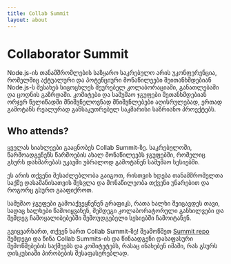 ```yaml
---
title: Collab Summit
layout: about
---
```


# Collaborator Summit

Node.js-ის თანამშრომლების საზყარო საკრებულო არის უკონფერენცია, რომელშიც აქტუალური და პოტენციური მონაწილეები შეითანხმდებიან Node.js-ს შესახებ სიცოცხლეს შეურებელ კოლაბორაციაში, განათლებაში და ცოდნის გაზრდაში. კომიტები და სამუშაო ჯგუფები შეთანხმდებიან ორჯერ წელიწადში მნიშვნელოვნად მნიშვნლებები აღისრულებად, ერთად გამოტანს რეალურად განსაკუთრებულ საკმარისი საზრიანო პროექტებს.

## Who attends?

ყველას სიახლეები გააცნობეს Collab Summit-ზე. საკრებულოში, წარმოადგენენს წარმოების ახალ მონაწილეებს ჯგუფებში, რომელიც გსურს დახმარებას უკავში უბრალოდ გამოტანენ სამუშაო სესიებში.

ეს არის თქვენი შესაძლებლობა გაიგოთ, რისთვის ხდება თანამშრომელთა საქმე დასამანისათვის შესვლა და მონაწილეობა თქვენი უნარებით და როგორც გსურთ გააფიქროთ.

სამუშაო ჯგუფები გამოაქვეყნენენ გრაფიკს, რათა ხალხი შეიცავდეს თავი, სადაც ხალხები წამოიყვანენ, შემდეგი კოლაბორატორული განხილვები და შემდეგ ჩამოყალიბებებში შემოუდგებელი სესიებში ჩამოიტანენ.

გვიყვარხართ, თქვენ ხართ Collab Summit-ზე! შეამოწმეთ [Summit repo](https://github.com/nodejs/summit) შემდეგი და წინა Collab Summits-ის და წინაადგენი დასაფასური შემოწმებების საქმეებს და კომიტეტებს, რასაც ინახებენ იმაში, რას გსურს დისკუსიაში პირობების შესაფასურებლად.
